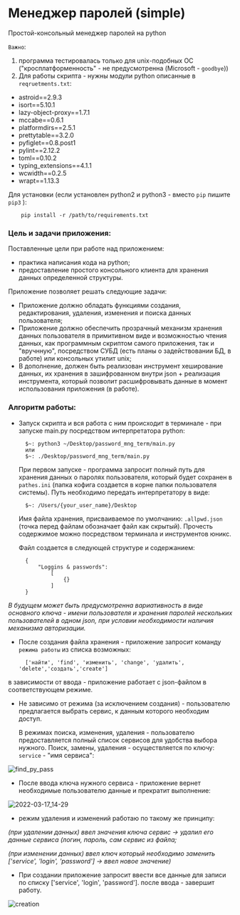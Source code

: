 # Менеджер паролей (simple)
Простой-консольный менеджер паролей на python

`Важно`:
1) программа тестировалась только для unix-подобных ОС ("кросплатформенность" - не предусмотренна (Microsoft - `goodbye`))
2) Для работы скрипта - нужны модули python описанные в `reqruetments.txt`:
- astroid==2.9.3
- isort==5.10.1
- lazy-object-proxy==1.7.1
- mccabe==0.6.1
- platformdirs==2.5.1
- prettytable==3.2.0
- pyfiglet==0.8.post1
- pylint==2.12.2
- toml==0.10.2
- typing_extensions==4.1.1
- wcwidth==0.2.5
- wrapt==1.13.3


Для установки (если установлен python2 и python3 - вместо `pip` пишите `pip3` ): 

        pip install -r /path/to/requirements.txt


### Цель и задачи приложения:
Поставленные цели при работе над приложением:  
- практика написания кода на python;
- предоставление простого консольного клиента для хранения данных определенной структуры.

Приложение позволяет решать следующие задачи: 
- Приложение должно обладать функциями создания, редактирования, удаления, изменения и поиска данных пользователя;
- Приложение должно обеспечить прозрачный механизм хранения данных пользователя в примитивном виде и возможностью чтения данных, как программным скриптом самого приложения, так и "вручнную", посредством СУБД (есть планы о задействовании БД, в работе) или консольных утилит unix;
-  В дополнение, должен быть реализован инструмент хеширование данных, их хранения в зашифрованном внутри json + реализация инструмента, который позволит расшифровывать данные в момент использования приложения (в работе).

### Алгоритм работы:
* Запуск скрипта и вся работа с ним происходит в терминале - при запуске main.py посредством интерпретатора python:

        $~: python3 ~/Desktop/password_mng_term/main.py
        или
        $~: ./Desktop/password_mng_term/main.py 

    При первом запуске - программа запросит полный путь для хранения данных о паролях пользователя, который будет сохранен в `pathes.ini` (папка кофига создается в корне папки пользователя системы). Путь необходимо передать интерпретатору в виде:

        $~: /Users/{your_user_name}/Desktop
    
    Имя файла хранения, присваиваемое по умолчанию: `.allpwd.json` (точка перед файлам обозначает файл как скрытый).
    Прочесть содержимое можно посредством терминала и инструментов юникс.

    Файл создается в следующей структуре и содержанием: 
    
        {
            "Loggins & passwords": 
                [
                    {}
                ]
        }

*В будущем может быть предусмотренна вариативность в виде основного ключа - имени пользователя и хранения паролей нескольких пользователей в одном json, при условии необходимости наличия механизма авторизации.*

* После создания файла хранения - приложение запросит команду `режима работы` из списка возможных:

        ['найти', 'find', 'изменить', 'change', 'удалить', 'delete','создать','create'] 

в зависимости от ввода - приложение работает с json-файлом в соответствующем режиме. 
* Не зависимо от режима (за исключением создания) - пользователю предлагается выбрать сервис, к данным которого необходим доступ. 

    В режимах поиска, изменения, удаления - пользователю предоставляется полный список сервисов для удобства выбора нужного. Поиск, замены, удаления - осуществляется по ключу: `service` - "имя сервиса":
    
![find_py_pass](https://user-images.githubusercontent.com/68808458/158799835-deb93f88-4c22-4a73-882e-094c25968bba.png)

* После ввода ключа нужного сервиса - приложение вернет необходимые пользователю данные и прекратит выполнение:

![2022-03-17_14-29](https://user-images.githubusercontent.com/68808458/158799944-a102548b-ea0c-41e0-b306-c723273cd0c3.png)

* режим удаления и изменений работаю по такому же принципу:

*(при удалении данных) ввел значения ключа сервис -> удалил его данные сервиса (логин, пароль, сам сервис из файла;*

*(при изменении данных) ввел ключ который необходимо заменить ['service', 'login', 'password'] -> ввел новое значение)*

* При создании приложение запросит ввести все данные для записи по списку ['service', 'login', 'password']. после ввода - завершит работу.

![creation](https://user-images.githubusercontent.com/68808458/158802924-7b77f85e-eb55-4f6c-9f83-a43929b8bc97.png)



 
<!-- ---
~~`Декомпозиция задач к выполнение для разработчика:`
- сделать проверку наличия данных определенного сервиса, в случае прецедентов создания словаря с данными уже существующих сервисов;
- рассмотреть возможность авторизации и работы нескольких пользователей (дополнительно);
- разработать функцию дополнения ввода пользователя (возможное решение: `модуль readline`)
- разработать возможность создания запускающего скрипта .sh~~
--- -->
